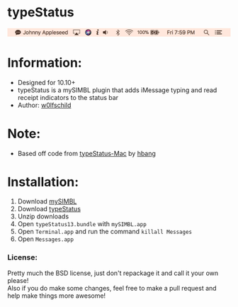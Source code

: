 # typeStatus

![preview](preview.png) 

# Information:

- Designed for 10.10+
- typeStatus is a mySIMBL plugin that adds iMessage typing and read receipt indicators to the status bar
- Author: [w0lfschild](https://github.com/w0lfschild)

# Note:

- Based off code from [typeStatus-Mac](https://github.com/hbang/TypeStatus-Mac) by [hbang](https://github.com/hbang)

# Installation:

1. Download [mySIMBL](https://github.com/w0lfschild/app_updates/raw/master/mySIMBL/mySIMBL_master.zip)
2. Download [typeStatus](https://github.com/w0lfschild/typeStatus/raw/master/build/typeStatus13.bundle.zip)
3. Unzip downloads
4. Open `typeStatus13.bundle` with `mySIMBL.app`
5. Open `Terminal.app` and run the command `killall Messages`
7. Open `Messages.app`
	
### License:
Pretty much the BSD license, just don't repackage it and call it your own please!    
Also if you do make some changes, feel free to make a pull request and help make things more awesome!
